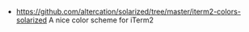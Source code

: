 * https://github.com/altercation/solarized/tree/master/iterm2-colors-solarized
  A nice color scheme for iTerm2
